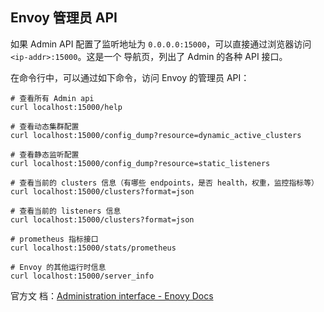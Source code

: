 ## Envoy 管理员 API

如果 Admin API 配置了监听地址为 `0.0.0.0:15000`，可以直接通过浏览器访问 `<ip-addr>:15000`。这是一个
导航页，列出了 Admin 的各种 API 接口。

在命令行中，可以通过如下命令，访问 Envoy 的管理员 API：

```shell
# 查看所有 Admin api
curl localhost:15000/help

# 查看动态集群配置
curl localhost:15000/config_dump?resource=dynamic_active_clusters

# 查看静态监听配置
curl localhost:15000/config_dump?resource=static_listeners

# 查看当前的 clusters 信息（有哪些 endpoints，是否 health，权重，监控指标等）
curl localhost:15000/clusters?format=json

# 查看当前的 listeners 信息
curl localhost:15000/clusters?format=json

# prometheus 指标接口
curl localhost:15000/stats/prometheus

# Envoy 的其他运行时信息
curl localhost:15000/server_info
```

官方文
档：[Administration interface - Enovy Docs](https://www.envoyproxy.io/docs/envoy/v1.21.1/operations/admin#)
